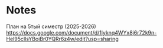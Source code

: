# Notes
План на 5тый симестр (2025-2026)
https://docs.google.com/document/d/1lyknq4WYx8j6r72k9n-Hel95cIlsYBoiBr0YQRr6z4w/edit?usp=sharing

